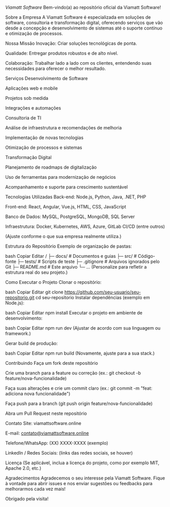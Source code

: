 *Viamatt Software*
Bem-vindo(a) ao repositório oficial da Viamatt Software!

Sobre a Empresa
A Viamatt Software é especializada em soluções de software, consultoria e transformação digital, oferecendo serviços que vão desde a concepção e desenvolvimento de sistemas até o suporte contínuo e otimização de processos.

Nossa Missão
Inovação: Criar soluções tecnológicas de ponta.

Qualidade: Entregar produtos robustos e de alto nível.

Colaboração: Trabalhar lado a lado com os clientes, entendendo suas necessidades para oferecer o melhor resultado.

Serviços
Desenvolvimento de Software

Aplicações web e mobile

Projetos sob medida

Integrações e automações

Consultoria de TI

Análise de infraestrutura e recomendações de melhoria

Implementação de novas tecnologias

Otimização de processos e sistemas

Transformação Digital

Planejamento de roadmaps de digitalização

Uso de ferramentas para modernização de negócios

Acompanhamento e suporte para crescimento sustentável

Tecnologias Utilizadas
Back-end: Node.js, Python, Java, .NET, PHP

Front-end: React, Angular, Vue.js, HTML, CSS, JavaScript

Banco de Dados: MySQL, PostgreSQL, MongoDB, SQL Server

Infraestrutura: Docker, Kubernetes, AWS, Azure, GitLab CI/CD (entre outros)

(Ajuste conforme o que sua empresa realmente utiliza.)

Estrutura do Repositório
Exemplo de organização de pastas:

bash
Copiar
Editar
/
├─ docs/              # Documentos e guias
├─ src/               # Código-fonte
├─ tests/             # Scripts de teste
├─ .gitignore         # Arquivos ignorados pelo Git
├─ README.md          # Este arquivo
└─ ...
(Personalize para refletir a estrutura real do seu projeto.)

Como Executar o Projeto
Clonar o repositório:

bash
Copiar
Editar
git clone https://github.com/seu-usuario/seu-repositorio.git
cd seu-repositorio
Instalar dependências (exemplo em Node.js):

bash
Copiar
Editar
npm install
Executar o projeto em ambiente de desenvolvimento:

bash
Copiar
Editar
npm run dev
(Ajustar de acordo com sua linguagem ou framework.)

Gerar build de produção:

bash
Copiar
Editar
npm run build
(Novamente, ajuste para a sua stack.)

Contribuindo
Faça um fork deste repositório

Crie uma branch para a feature ou correção (ex.: git checkout -b feature/nova-funcionalidade)

Faça suas alterações e crie um commit claro (ex.: git commit -m "feat: adiciona nova funcionalidade")

Faça push para a branch (git push origin feature/nova-funcionalidade)

Abra um Pull Request neste repositório

Contato
Site: viamattsoftware.online

E-mail: contato@viamattsoftware.online

Telefone/WhatsApp: (XX) XXXX-XXXX (exemplo)

LinkedIn / Redes Sociais: (links das redes sociais, se houver)

Licença
(Se aplicável, inclua a licença do projeto, como por exemplo MIT, Apache 2.0, etc.)

Agradecimentos
Agradecemos o seu interesse pela Viamatt Software. Fique à vontade para abrir issues e nos enviar sugestões ou feedbacks para melhorarmos cada vez mais!

Obrigado pela visita!
